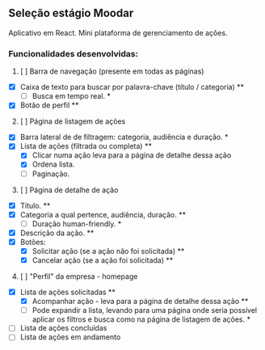 ## Seleção estágio Moodar

Aplicativo em React. Mini plataforma de gerenciamento de ações.

### Funcionalidades desenvolvidas:

1. [ ] Barra de navegação (presente em todas as páginas)
  * [x] Caixa de texto para buscar por palavra-chave (título / categoria) **
    * [ ] Busca em tempo real. *
  * [x] Botão de perfil **
2. [ ] Página de listagem de ações 
  * [x] Barra lateral de de filtragem: categoria, audiência e duração. *
  * [x] Lista de ações (filtrada ou completa) **
    * [x] Clicar numa ação leva para a página de detalhe dessa ação
    * [x] Ordena lista.
    * [ ] Paginação.
3. [ ] Página de detalhe de ação 
  * [x] Título. **
  * [x] Categoria a qual pertence, audiência, duração. **
    * [ ] Duração human-friendly. *
  * [x] Descrição da ação. **
  * [x] Botões:
    * [x] Solicitar ação    (se a ação não foi solicitada) **
    * [x] Cancelar ação     (se a ação foi solicitada) **
4. [ ] "Perfil" da empresa - homepage 
  * [x] Lista de ações solicitadas **
    * [x] Acompanhar ação - leva para a página de detalhe dessa ação **
    * [ ] Pode expandir a lista, levando para uma página onde seria possível aplicar os filtros e busca como na página de listagem de ações. *
  * [ ] Lista de ações concluídas
  * [ ] Lista de ações em andamento
